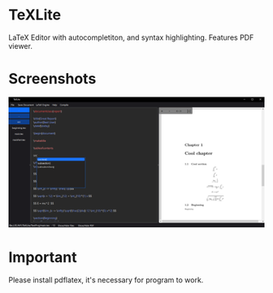 # TeXLite
LaTeX Editor with autocompletiton, and syntax highlighting. Features PDF viewer.

# Screenshots 
![Image](imgs/screen.png)

# Important
Please install pdflatex, it's necessary for program to work.